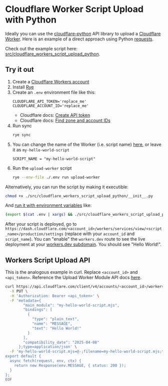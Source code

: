 # Cloudflare Worker Script Upload with Python

Ideally you can use the [cloudflare-python](https://github.com/cloudflare/cloudflare-python) API library to upload a [Cloudflare Worker](https://workers.cloudflare.com/). Here is an example of a direct approach using Python [requests](https://pypi.org/project/requests/).

Check out the example script here: [src/cloudflare_workers_script_upload_python](src/cloudflare_workers_script_upload_python/__init__.py).

## Try it out

1. Create a [Cloudflare Workers account](https://dash.cloudflare.com/sign-up/workers)
2. Install [Rye](https://rye.astral.sh/guide/installation/)
3. Create an `.env` environment file like this:
   ```
   CLOUDFLARE_API_TOKEN='replace_me'
   CLOUDFLARE_ACCOUNT_ID='replace_me'
   ```
   - Cloudflare docs: [Create API token](https://developers.cloudflare.com/fundamentals/api/get-started/create-token/)
   - Cloudflare docs: [Find zone and account IDs](https://developers.cloudflare.com/fundamentals/setup/find-account-and-zone-ids/)
4. Run sync
   ```bash
   rye sync
   ```
5. You can change the name of the Worker (i.e. script name) [here](src/cloudflare_workers_script_upload_python/__init__.py), or leave it as `my-hello-world-script`
   ```
   SCRIPT_NAME = "my-hello-world-script"
   ```
6. Run the `upload-worker` script
   ```bash
   rye --env-file ./.env run upload-worker
   ```

Alternatively, you can run the script by making it executible:
```bash
chmod +x ./src/cloudflare_workers_script_upload_python/__init__.py
```
And [run it with environment variables](https://stackoverflow.com/a/78493531) like:
```bash
(export $(cat .env | xargs) && ./src/cloudflare_workers_script_upload_python/__init__.py)
```

After your script is deployed, go to `https://dash.cloudflare.com/<account_id>/workers/services/view/<script_name>/production/settings` (replace with your `account_id` and `script_name`). You can "enable" the `workers.dev` route to see the live deployment at your [workers.dev subdomain](https://developers.cloudflare.com/workers/configuration/routing/workers-dev/). You should see "Hello World!".

## Workers Script Upload API

This is the analogous example in curl. Replace `<account_id>` and `<api_token>`. Reference the Upload Worker Module API docs [here](https://developers.cloudflare.com/api/resources/workers/subresources/scripts/methods/update/).

```bash
curl https://api.cloudflare.com/client/v4/accounts/<account_id>/workers/scripts/my-hello-world-script \
  -X PUT \
  -H 'Authorization: Bearer <api_token>' \
  -F 'metadata={
        "main_module": "my-hello-world-script.mjs",
        "bindings": [
          {
            "type": "plain_text",
            "name": "MESSAGE",
            "text": "Hello World!"
          }
        ],
        "compatibility_date": "2025-04-08"
      };type=application/json' \
  -F 'my-hello-world-script.mjs=@-;filename=my-hello-world-script.mjs;type=application/javascript+module' <<EOF
export default {
  async fetch(request, env, ctx) {
    return new Response(env.MESSAGE, { status: 200 });
  }
};
EOF
```
